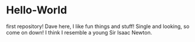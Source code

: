 # Hello-World
first repository!
Dave here, I like fun things and stuff! Single and looking, so come on down!
I think I resemble a young Sir Isaac Newton.
